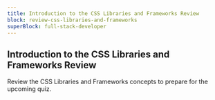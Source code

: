 ```yaml
---
title: Introduction to the CSS Libraries and Frameworks Review
block: review-css-libraries-and-frameworks
superBlock: full-stack-developer
---
```


## Introduction to the CSS Libraries and Frameworks Review

Review the CSS Libraries and Frameworks concepts to prepare for the upcoming quiz.
